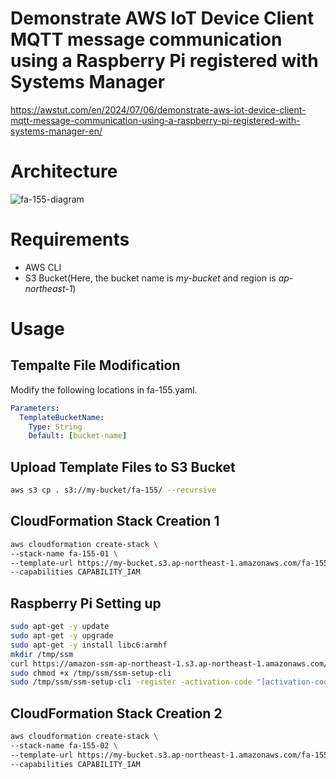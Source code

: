 # Demonstrate AWS IoT Device Client MQTT message communication using a Raspberry Pi registered with Systems Manager

https://awstut.com/en/2024/07/06/demonstrate-aws-iot-device-client-mqtt-message-communication-using-a-raspberry-pi-registered-with-systems-manager-en/

# Architecture

![fa-155-diagram](https://github.com/awstut-an-r/awstut-fa/assets/84276199/7d5631c0-3e0a-4834-96e3-41bf6f850d69)

# Requirements

* AWS CLI
* S3 Bucket(Here, the bucket name is *my-bucket* and region is *ap-northeast-1*)

# Usage

## Tempalte File Modification

Modify the following locations in fa-155.yaml.

```yaml
Parameters:
  TemplateBucketName:
    Type: String
    Default: [bucket-name]
```

## Upload  Template Files to S3 Bucket

```bash
aws s3 cp . s3://my-bucket/fa-155/ --recursive
```

## CloudFormation Stack Creation 1

```bash
aws cloudformation create-stack \
--stack-name fa-155-01 \
--template-url https://my-bucket.s3.ap-northeast-1.amazonaws.com/fa-155/fa-155-01.yaml \
--capabilities CAPABILITY_IAM
```

 ## Raspberry Pi Setting up

```bash
sudo apt-get -y update
sudo apt-get -y upgrade
sudo apt-get -y install libc6:armhf
mkdir /tmp/ssm
curl https://amazon-ssm-ap-northeast-1.s3.ap-northeast-1.amazonaws.com/latest/debian_arm/ssm-setup-cli -o /tmp/ssm/ssm-setup-cli
sudo chmod +x /tmp/ssm/ssm-setup-cli
sudo /tmp/ssm/ssm-setup-cli -register -activation-code "[activation-code]" -activation-id "[activation-id]" -region "ap-northeast-1"
```

## CloudFormation Stack Creation 2

```bash
aws cloudformation create-stack \
--stack-name fa-155-02 \
--template-url https://my-bucket.s3.ap-northeast-1.amazonaws.com/fa-155/fa-155-02.yaml \
--capabilities CAPABILITY_IAM
```
